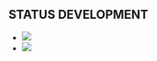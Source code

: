 

## STATUS DEVELOPMENT

- ![](https://img.shields.io/badge/status-development-blueviolet)
- ![](https://img.shields.io/badge/status-maintenance-brown)